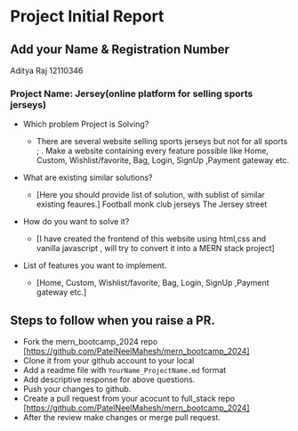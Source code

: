 # Project Initial Report

## Add your Name & Registration Number
  Aditya Raj
  12110346

### Project Name: Jersey(online platform for selling sports jerseys)

- Which problem Project is Solving?

  - There are several website selling sports jerseys but not for all sports ; 
  .  Make a website containing every feature possible like Home, Custom, Wishlist/favorite, Bag, Login, SignUp ,Payment gateway etc.

- What are existing similar solutions?

  - [Here you should provide list of solution, with sublist of similar existing feaures.]
  Football monk
  club jerseys
  The Jersey street

- How do you want to solve it?

  - [I have created the frontend of this website using html,css and vanilla javascript , will try to convert it into a MERN stack project]

- List of features you want to implement.
  - [Home, Custom, Wishlist/favorite, Bag, Login, SignUp ,Payment gateway etc.]

## Steps to follow when you raise a PR.

- Fork the mern_bootcamp_2024 repo [https://github.com/PatelNeelMahesh/mern_bootcamp_2024]
- Clone it from your github account to your local
- Add a readme file with `YourName_ProjectName.md` format
- Add descriptive response for above questions.
- Push your changes to github.
- Create a pull request from your acocunt to full_stack repo [https://github.com/PatelNeelMahesh/mern_bootcamp_2024]
- After the review make changes or merge pull request.
